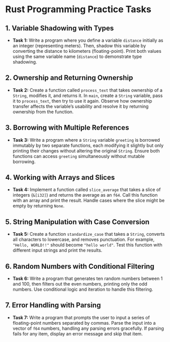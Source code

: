 # Rust Programming Practice Tasks

## 1. Variable Shadowing with Types
   - **Task 1:**
     Write a program where you define a variable `distance` initially as an integer (representing meters). Then, shadow this variable by converting the distance to kilometers (floating-point). Print both values using the same variable name (`distance`) to demonstrate type shadowing.

## 2. Ownership and Returning Ownership
   - **Task 2:**
     Create a function called `process_text` that takes ownership of a `String`, modifies it, and returns it. In `main`, create a `String` variable, pass it to `process_text`, then try to use it again. Observe how ownership transfer affects the variable’s usability and resolve it by returning ownership from the function.

## 3. Borrowing with Multiple References
   - **Task 3:**
     Write a program where a `String` variable `greeting` is borrowed immutably by two separate functions, each modifying it slightly but only printing their changes without altering the original `String`. Ensure both functions can access `greeting` simultaneously without mutable borrowing.

## 4. Working with Arrays and Slices
   - **Task 4:**
     Implement a function called `slice_average` that takes a slice of integers (`&[i32]`) and returns the average as an `f64`. Call this function with an array and print the result. Handle cases where the slice might be empty by returning `None`.

## 5. String Manipulation with Case Conversion
   - **Task 5:**
     Create a function `standardize_case` that takes a `String`, converts all characters to lowercase, and removes punctuation. For example, `"Hello, WORLD!!"` should become `"hello world"`. Test this function with different input strings and print the results.

## 6. Random Numbers with Conditional Filtering
   - **Task 6:**
     Write a program that generates ten random numbers between 1 and 100, then filters out the even numbers, printing only the odd numbers. Use conditional logic and iteration to handle this filtering.

## 7. Error Handling with Parsing
   - **Task 7:**
     Write a program that prompts the user to input a series of floating-point numbers separated by commas. Parse the input into a vector of `f64` numbers, handling any parsing errors gracefully. If parsing fails for any item, display an error message and skip that item.
